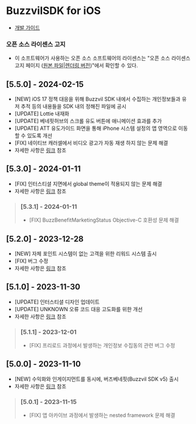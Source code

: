 
# BuzzvilSDK for iOS

* [개발 가이드](https://docs.buzzvil.com/)

### 오픈 소스 라이센스 고지
- 이 소프트웨어가 사용하는 오픈 소스 소프트웨어의 라이센스는 "오픈 소스 라이센스 고지 페이지 ([원본 파일](/3rd_party_licenses.html)|[렌더링 버전](https://htmlpreview.github.io/?https://github.com/Buzzvil/buzz-sdk-samples/blob/master/3rd_party_licenses.html))"에서 확인할 수 있다.

## [5.5.0] - 2024-02-15
* [NEW] iOS 17 정책 대응을 위해 Buzzvil SDK 내에서 수집하는 개인정보들과 유저 추적 등의 내용들을 SDK 내의 정해진 파일에 공시 
* [UPDATE] Lottie 내재화
* [UPDATE] 베네핏허브의 스크롤 유도 버튼에 애니메이션 효과를 추가
* [UPDATE] ATT 유도가이드 화면을 통해 iPhone 시스템 설정의 앱 영역으로 이동할 수 있도록 개선
* [FIX] 네이티브 캐러셀에서 비디오 광고가 자동 재생 하지 않는 문제 해결
* 자세한 사항은 [링크](https://docs.buzzvil.com/docs/release-news/ios/buzzvil5.5) 참조

## [5.3.0] - 2024-01-11
* [FIX] 인터스티셜 지면에서 global theme이 적용되지 않는 문제 해결 
* 자세한 사항은 [링크](https://docs.buzzvil.com/docs/release-news/ios/buzzvil5.3-buzzad3.45) 참조
> ### [5.3.1] - 2024-01-11
> * [FIX] BuzzBenefitMarketingStatus Objective-C 호환성 문제 해결

## [5.2.0] - 2023-12-28
* [NEW] 자체 포인트 시스템이 없는 고객을 위한 리워드 시스템 출시
* [FIX] 버그 수정
* 자세한 사항은 [링크](https://docs.buzzvil.com/docs/release-news/ios/buzzvil5.2-buzzad3.44) 참조

## [5.1.0] - 2023-11-30
* [UPDATE] 인터스티셜 디자인 업데이트
* [UPDATE] UNKNOWN 오류 코드 대응 고도화를 위한 개선
* 자세한 사항은 [링크](https://docs.buzzvil.com/docs/release-news/ios/buzzvil5.1-buzzad3.43) 참조
> ### [5.1.1] - 2023-12-01
> * [FIX] 프리로드 과정에서 발생하는 개인정보 수집동의 관련 버그 수정

## [5.0.0] - 2023-11-10
* [NEW] 수익화와 인게이지먼트를 동시에, 버즈베네핏(Buzzvil SDK v5) 출시
* 자세한 사항은 [링크](https://docs.buzzvil.com/docs/release-news/ios/buzzvil5.0-buzzad3.41) 참조
> ### [5.0.1] - 2023-11-15
> * [FIX] 앱 아카이브 과정에서 발생하는 nested framework 문제 해결
